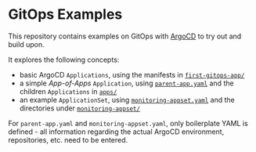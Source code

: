 # GitOps Examples

This repository contains examples on GitOps with [ArgoCD](https://argo-cd.readthedocs.io)
to try out and build upon.

It explores the following concepts:

- basic ArgoCD `Applications`, using the manifests in [`first-gitops-app/`](./first-gitops-app)
- a simple _App-of-Apps_ `Application`, using [`parent-app.yaml`](./parent-app.yaml) and the children `Applications` in [`apps/`](./apps)
- an example `ApplicationSet`, using [`monitoring-appset.yaml`](./monitoring-appset.yaml) and the directories under [`monitoring-appset/`](./monitoring-appset/)

For `parent-app.yaml` and `monitoring-appset.yaml`, only boilerplate YAML is defined - all information regarding the actual ArgoCD environment, repositories, etc. need to be entered.
